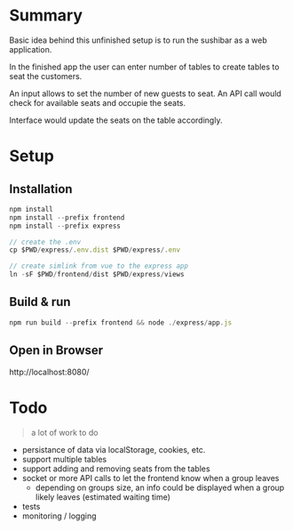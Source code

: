 # Summary

Basic idea behind this unfinished setup is to run the sushibar 
as a web application.

In the finished app the user can enter number of tables to create
tables to seat the customers.

An input allows to set the number of new guests to seat.
An API call would check for available seats and occupie the seats.

Interface would update the seats on the table accordingly.


# Setup

##  Installation


```js
npm install
npm install --prefix frontend
npm install --prefix express

// create the .env
cp $PWD/express/.env.dist $PWD/express/.env

// create simlink from vue to the express app
ln -sF $PWD/frontend/dist $PWD/express/views

```

## Build & run

```js
npm run build --prefix frontend && node ./express/app.js 
```

## Open in Browser

http://localhost:8080/

# Todo

> a lot of work to do

* persistance of data via localStorage, cookies, etc.
* support multiple tables
* support adding and removing seats from the tables
* socket or more API calls to let the frontend know when a group leaves
  * depending on groups size, an info could be displayed when a group likely leaves (estimated waiting time)
* tests
* monitoring / logging

